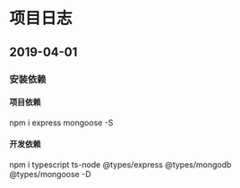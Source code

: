 # 项目日志

## 2019-04-01

### 安装依赖

#### 项目依赖
npm i 
  express
  mongoose
-S

#### 开发依赖
npm i 
  typescript 
  ts-node 
  @types/express 
  @types/mongodb
  @types/mongoose
-D
